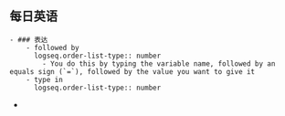 ## 每日英语
	- ### 表达
		- followed by
		  logseq.order-list-type:: number
			- You do this by typing the variable name, followed by an equals sign (`=`), followed by the value you want to give it
		- type in
		  logseq.order-list-type:: number
-